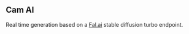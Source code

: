 ## Cam AI

Real time generation based on a [Fal.ai](https://fal.ai) stable diffusion turbo endpoint.
